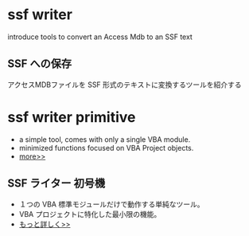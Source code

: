 

# ssf writer #

introduce tools to convert an Access Mdb to an SSF text

## SSF への保存 ##

アクセスMDBファイルを SSF 形式のテキストに変換するツールを紹介する

# ssf writer primitive #

  * a simple tool, comes with only a single VBA module.
  * minimized functions focused on VBA Project objects.
  * [more>>](ssf_writer_primitive_access.md)

## SSF ライター 初号機 ##
  * １つの VBA 標準モジュールだけで動作する単純なツール。
  * VBA プロジェクトに特化した最小限の機能。
  * [もっと詳しく>>](ssf_writer_primitive_access.md)
